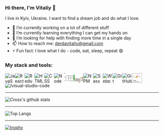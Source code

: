 ### Hi there, I'm Vitaliy 👋
I live in Kyiv, Ukraine. I want to find a dream job and do what I love. 

- 🔭 I’m currently working on a lot of different stuff
- 🌱 I’m currently learning everything I can get my hands on
- 🤔 I’m looking for help with finding more time in a single day
- 📫 How to reach me: derdavitaliy@gmail.com
- ⚡ Fun fact: I love what I do - code, eat, sleep, repeat 😄

### My stack and tools:
<img src="https://raw.githubusercontent.com/gilbarbara/logos/master/logos/javascript.svg" alt="JavaScript" width="32px" height="32px" align="left">
<img src="https://raw.githubusercontent.com/gilbarbara/logos/master/logos/react.svg" alt="React" width="32px" height="32px" align="left">
<img src="https://raw.githubusercontent.com/gilbarbara/logos/master/logos/redux.svg" alt="Redux" width="32px" height="32px" align="left">
<img src="https://raw.githubusercontent.com/gilbarbara/logos/master/logos/html-5.svg" alt="HTML" width="32px" height="32px" align="left">
<img src="https://raw.githubusercontent.com/gilbarbara/logos/master/logos/css-3.svg" alt="CSS" width="32px" height="32px" align="left">
<img src="https://raw.githubusercontent.com/gilbarbara/logos/master/logos/nodejs-icon.svg" alt="NodeJS" width="32px" height="32px" align="left">
<img src="https://raw.githubusercontent.com/gilbarbara/logos/master/logos/express.svg" alt="ExpressJS" width="32px" height="32px" align="left">
<img src="https://raw.githubusercontent.com/gilbarbara/logos/master/logos/mongodb.svg" alt="MongoDB" width="32px" height="32px" align="left">
<img src="https://raw.githubusercontent.com/gilbarbara/logos/master/logos/npm.svg" alt="NPM" width="32px" height="32px" align="left">
<img src="https://raw.githubusercontent.com/gilbarbara/logos/master/logos/sass.svg" alt="Sass" width="32px" height="32px" align="left"
<img src="https://raw.githubusercontent.com/gilbarbara/logos/master/logos/prettier.svg" alt="Prettier" width="32px" height="32px" align="left">
<img src="https://raw.githubusercontent.com/gilbarbara/logos/master/logos/webpack.svg" alt="Webpack" width="32px" height="32px" align="left">
<img src="https://raw.githubusercontent.com/gilbarbara/logos/master/logos/git-icon.svg" alt="Git" width="32px" height="32px" align="left">
<img src="https://raw.githubusercontent.com/gilbarbara/logos/master/logos/github-icon.svg" alt="GitHub" width="32px" height="32px" align="left">
<img src="https://raw.githubusercontent.com/github/explore/80688e429a7d4ef2fca1e82350fe8e3517d3494d/topics/styled-components/styled-components.png" align="left" alt="styled-components" width="32px" height="32px">
<img src="https://raw.githubusercontent.com/gilbarbara/logos/master/logos/visual-studio-code.svg" alt="/visual-studio-code" width="32px" height="32px">

---

![Cross's github stats](https://github-readme-stats.vercel.app/api?username=cross-development&show_icons=true&count_private=true)

---

![Top Langs](https://github-readme-stats.vercel.app/api/top-langs/?username=cross-development&layout=compact)

---

[![trophy](https://github-profile-trophy.vercel.app/?username=cross-development&row=1&column=7&margin-w=4)](https://github.com/cross-development/github-profile-trophy)
